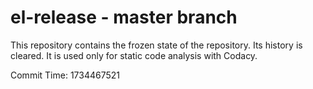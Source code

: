# el-release - master branch

This repository contains the frozen state of the repository.
Its history is cleared. It is used only for static code
analysis with Codacy.

Commit Time: 1734467521